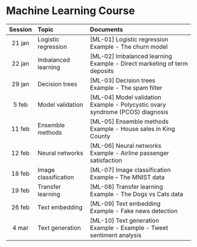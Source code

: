 # Machine Learning Course


| Session | Topic | Documents |
| :---: | :--- | :--- |
| 21 jan | Logistic regression | [ML-01] Logistic regression <br> Example - The churn model |
| 22 jan | Imbalanced learning | [ML-02] Imbalanced learning <br> Example - Direct marketing of term deposits |
| 29 jan | Decision trees | [ML-03] Decision trees <br> Example - The spam filter |
| 5 feb | Model validation | [ML-04] Model validation <br> Example - Polycystic ovary syndrome (PCOS) diagnosis |
| 11 feb | Ensemble methods | [ML-05] Ensemble methods <br> Example - House sales in King County |
| 12 feb | Neural networks | [ML-06] Neural networks <br> Example - Airline passenger satisfaction |
| 18 feb | Image classification | [ML-07] Image classification <br> Example – The MNIST data |
| 19 feb | Transfer learning | [ML-08] Transfer learning <br> Example - The Dogs vs Cats data |
| 26 feb | Text embedding | [ML-09] Text embedding <br> Example - Fake news detection |
| 4 mar | Text generation | [ML-10] Text generation <br> Example - Example - Tweet sentiment analysis |

